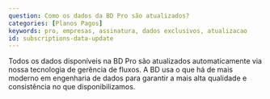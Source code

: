 ```yaml
---
question: Como os dados da BD Pro são atualizados?
categories: [Planos Pagos]
keywords: pro, empresas, assinatura, dados exclusivos, atualizacao
id: subscriptions-data-update
---
```


Todos os dados disponíveis na BD Pro são atualizados automaticamente via nossa tecnologia de gerência de fluxos. A BD usa o que há de mais moderno em engenharia de dados para garantir a mais alta qualidade e consistência no que disponibilizamos.
